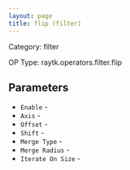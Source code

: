 ```yaml
---
layout: page
title: flip (filter)
---
```


Category: filter

OP Type: raytk.operators.filter.flip

## Parameters

* `Enable` - 
* `Axis` - 
* `Offset` - 
* `Shift` - 
* `Merge Type` - 
* `Merge Radius` - 
* `Iterate On Size` -
